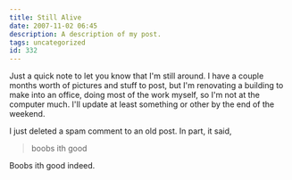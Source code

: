 ```yaml
---
title: Still Alive
date: 2007-11-02 06:45
description: A description of my post.
tags: uncategorized
id: 332
---
```

Just a quick note to let you know that I'm still around.  I have a couple months worth of pictures and stuff to post, but I'm renovating a building to make into an office, doing most of the work myself, so I'm not at the computer much.  I'll update at least something or other by the end of the weekend.

I just deleted a spam comment to an old post.  In part, it said,

<blockquote>boobs ith good</blockquote>

Boobs ith good indeed.